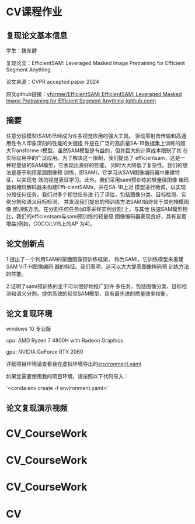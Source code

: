 # CV课程作业

## 复现论文基本信息  

学生：魏东健

复现论文：EfficientSAM: Leveraged Masked Image Pretraining for Efficient Segment Anything

论文来源：CVPR accepted paper 2024 

原文github链接：[yformer/EfficientSAM: EfficientSAM: Leveraged Masked Image Pretraining for Efficient Segment Anything (github.com)](https://github.com/yformer/EfficientSAM?tab=readme-ov-file)

## 摘要

任意分段模型(SAM)已经成为许多视觉应用的强大工具。 驱动零射击传输和高通用性令人印象深刻的性能的关键组 件是在广泛的高质量SA-1B数据集上训练的超大Transforme r模型。虽然SAM模型是有益的，但其巨大的计算成本限制了其 在实际应用中的广泛应用。为了解决这一限制，我们提出了 efficientsam，这是一种轻量级的SAM模型，它表现出良好的性能， 同时大大降低了复杂性。我们的想法是基于利用蒙面图像预 训练，即SAMI，它学习从SAM图像编码器中重建特征，以实现有 效的视觉表征学习。此外，我们采用sami预训练的轻量级图像 编码器和掩码解码器来构建Effi-cientSAMs，并在SA-1B上对 模型进行微调，以实现分段任何任务。我们对多个视觉任务进 行了评估，包括图像分类、目标检测、实例分割和语义目标检测， 并发现我们提出的预训练方法SAMI始终优于其他掩模图像 预训练方法。在分割任何任务(如零采样实例分割)上，与其他 快速SAM模型相比，我们的efficientsam与sami预训练的轻量级 图像编码器表现良好，具有显着增益(例如，COCO/LVIS上的AP 为4)。

## 论文创新点

1.提出了一个利用SAM的蒙面图像预训练框架， 称为SAMI，它训练模型来重建SAM ViT-H图像编码 器的特征。我们表明，这可以大大提高图像掩码预 训练方法的性能。

2.证明了sami预训练的主干可以很好地推广到许 多任务，包括图像分类、目标检测和语义分割。提供高效的轻型SAM模型，具有最先进的质量效率权衡。

## 论文复现环境

windows 10 专业版

cpu: AMD Ryzen 7 4800H with Radeon Graphics

gpu: NVIDIA GeForce RTX 2060

详细项目环境请查看我在虚拟环境导出的[environment.yaml]()

如果您需要使用我的项目环境，请按照以下代码导入：

'<conda env create -f environment.yaml>'

## 论文复现演示视频



# CV_CourseWork
# CV_CourseWork
# CV_CourseWork
# CV
